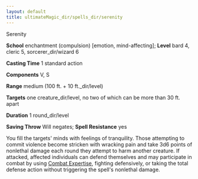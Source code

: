 ```yaml
---
layout: default
title: ultimateMagic_dir/spells_dir/serenity
---
```

Serenity

**School** enchantment (compulsion) [emotion, mind-affecting]; **Level** bard 4, cleric 5, sorcerer_dir/wizard 6

**Casting Time** 1 standard action

**Components** V, S

**Range** medium (100 ft. + 10 ft._dir/level)

**Targets** one creature_dir/level, no two of which can be more than 30 ft. apart

**Duration** 1 round_dir/level

**Saving Throw** Will negates; **Spell Resistance** yes

You fill the targets' minds with feelings of tranquility. Those attempting to commit violence become stricken with wracking pain and take 3d6 points of nonlethal damage each round they attempt to harm another creature. If attacked, affected individuals can defend themselves and may participate in combat by using [Combat Expertise](feats#_combat-expertise), fighting defensively, or taking the total defense action without triggering the spell's nonlethal damage.

